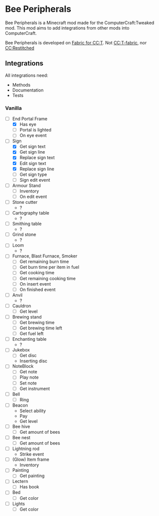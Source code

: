 # Bee Peripherals

Bee Peripherals is a Minecraft mod made for the ComputerCraft:Tweaked mod.
This mod aims to add integrations from other mods into ComputerCraft.

Bee Peripherals is developed on [Fabric for CC:T](https://modrinth.com/mod/cc-tweaked).
Not [CC:T-fabric](https://github.com/JemmaZZ/cc-tweaked-fabric), nor [CC:Restitched](https://modrinth.com/mod/cc-restitched)

## Integrations

All integrations need:
- Methods
- Documentation
- Tests

### Vanilla

* [ ] End Portal Frame
  * [x] Has eye
  * [ ] Portal is lighted
  * [ ] On eye event
* [ ] Sign
  * [x] Get sign text
  * [x] Get sign line
  * [x] Replace sign text
  * [x] Edit sign text
  * [x] Replace sign line
  * [ ] Get sign type
  * [ ] Sign edit event
* [ ] Armour Stand
  * [ ] Inventory
  * [ ] On edit event
* [ ] Stone cutter
  * ?
* [ ] Cartography table
  * ?
* [ ] Smithing table
  * ?
* [ ] Grind stone
  *  ?
* [ ] Loom
  * ?
* [ ] Furnace, Blast Furnace, Smoker
  * [ ] Get remaining burn time
  * [ ] Get burn time per item in fuel
  * [ ] Get cooking time
  * [ ] Get remaining cooking time
  * [ ] On insert event
  * [ ] On finished event
* [ ] Anvil
  * ?
* [ ] Cauldron
  * [ ] Get level
* [ ] Brewing stand
  * [ ] Get brewing time
  * [ ] Get brewing time left
  * [ ] Get fuel left
* [ ] Enchanting table
  * ?
* [ ] Jukebox
  * [ ] Get disc
  * Inserting disc
* [ ] NoteBlock
  * [ ] Get note
  * [ ] Play note
  * [ ] Set note
  * [ ] Get instrument
* [ ] Bell
  * [ ] Ring
* [ ] Beacon
  * Select ability
  * Pay
  * Get level
* [ ] Bee hive
  * [ ] Get amount of bees
* [ ] Bee nest
  * [ ] Get amount of bees
* [ ] Lightning rod
  * Strike event
* [ ] (Glow) Item frame
  * Inventory
* [ ] Painting
  * [ ] Get painting
* [ ] Lectern
  * [ ] Has book
* [ ] Bed
  * [ ] Get color
* [ ] Lights
  * [ ] Get color